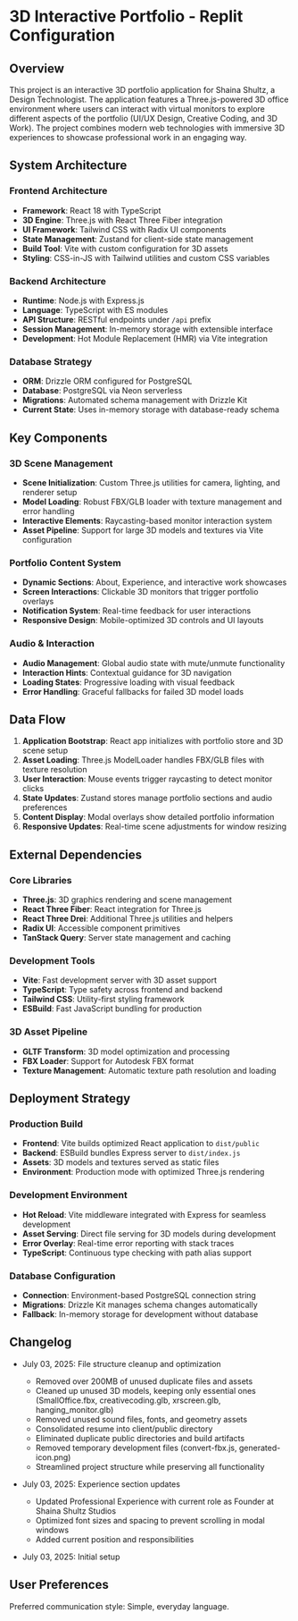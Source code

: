 # 3D Interactive Portfolio - Replit Configuration

## Overview

This project is an interactive 3D portfolio application for Shaina Shultz, a Design Technologist. The application features a Three.js-powered 3D office environment where users can interact with virtual monitors to explore different aspects of the portfolio (UI/UX Design, Creative Coding, and 3D Work). The project combines modern web technologies with immersive 3D experiences to showcase professional work in an engaging way.

## System Architecture

### Frontend Architecture
- **Framework**: React 18 with TypeScript
- **3D Engine**: Three.js with React Three Fiber integration
- **UI Framework**: Tailwind CSS with Radix UI components
- **State Management**: Zustand for client-side state management
- **Build Tool**: Vite with custom configuration for 3D assets
- **Styling**: CSS-in-JS with Tailwind utilities and custom CSS variables

### Backend Architecture
- **Runtime**: Node.js with Express.js
- **Language**: TypeScript with ES modules
- **API Structure**: RESTful endpoints under `/api` prefix
- **Session Management**: In-memory storage with extensible interface
- **Development**: Hot Module Replacement (HMR) via Vite integration

### Database Strategy
- **ORM**: Drizzle ORM configured for PostgreSQL
- **Database**: PostgreSQL via Neon serverless
- **Migrations**: Automated schema management with Drizzle Kit
- **Current State**: Uses in-memory storage with database-ready schema

## Key Components

### 3D Scene Management
- **Scene Initialization**: Custom Three.js utilities for camera, lighting, and renderer setup
- **Model Loading**: Robust FBX/GLB loader with texture management and error handling
- **Interactive Elements**: Raycasting-based monitor interaction system
- **Asset Pipeline**: Support for large 3D models and textures via Vite configuration

### Portfolio Content System
- **Dynamic Sections**: About, Experience, and interactive work showcases
- **Screen Interactions**: Clickable 3D monitors that trigger portfolio overlays
- **Notification System**: Real-time feedback for user interactions
- **Responsive Design**: Mobile-optimized 3D controls and UI layouts

### Audio & Interaction
- **Audio Management**: Global audio state with mute/unmute functionality
- **Interaction Hints**: Contextual guidance for 3D navigation
- **Loading States**: Progressive loading with visual feedback
- **Error Handling**: Graceful fallbacks for failed 3D model loads

## Data Flow

1. **Application Bootstrap**: React app initializes with portfolio store and 3D scene setup
2. **Asset Loading**: Three.js ModelLoader handles FBX/GLB files with texture resolution
3. **User Interaction**: Mouse events trigger raycasting to detect monitor clicks
4. **State Updates**: Zustand stores manage portfolio sections and audio preferences
5. **Content Display**: Modal overlays show detailed portfolio information
6. **Responsive Updates**: Real-time scene adjustments for window resizing

## External Dependencies

### Core Libraries
- **Three.js**: 3D graphics rendering and scene management
- **React Three Fiber**: React integration for Three.js
- **React Three Drei**: Additional Three.js utilities and helpers
- **Radix UI**: Accessible component primitives
- **TanStack Query**: Server state management and caching

### Development Tools
- **Vite**: Fast development server with 3D asset support
- **TypeScript**: Type safety across frontend and backend
- **Tailwind CSS**: Utility-first styling framework
- **ESBuild**: Fast JavaScript bundling for production

### 3D Asset Pipeline
- **GLTF Transform**: 3D model optimization and processing
- **FBX Loader**: Support for Autodesk FBX format
- **Texture Management**: Automatic texture path resolution and loading

## Deployment Strategy

### Production Build
- **Frontend**: Vite builds optimized React application to `dist/public`
- **Backend**: ESBuild bundles Express server to `dist/index.js`
- **Assets**: 3D models and textures served as static files
- **Environment**: Production mode with optimized Three.js rendering

### Development Environment
- **Hot Reload**: Vite middleware integrated with Express for seamless development
- **Asset Serving**: Direct file serving for 3D models during development
- **Error Overlay**: Real-time error reporting with stack traces
- **TypeScript**: Continuous type checking with path alias support

### Database Configuration
- **Connection**: Environment-based PostgreSQL connection string
- **Migrations**: Drizzle Kit manages schema changes automatically
- **Fallback**: In-memory storage for development without database

## Changelog

- July 03, 2025: File structure cleanup and optimization
  - Removed over 200MB of unused duplicate files and assets
  - Cleaned up unused 3D models, keeping only essential ones (SmallOffice.fbx, creativecoding.glb, xrscreen.glb, hanging_monitor.glb)
  - Removed unused sound files, fonts, and geometry assets
  - Consolidated resume into client/public directory
  - Eliminated duplicate public directories and build artifacts
  - Removed temporary development files (convert-fbx.js, generated-icon.png)
  - Streamlined project structure while preserving all functionality

- July 03, 2025: Experience section updates
  - Updated Professional Experience with current role as Founder at Shaina Shultz Studios
  - Optimized font sizes and spacing to prevent scrolling in modal windows
  - Added current position and responsibilities

- July 03, 2025: Initial setup

## User Preferences

Preferred communication style: Simple, everyday language.